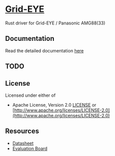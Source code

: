 # [Grid-EYE](https://crates.io/crates/grideye)

Rust driver for Grid-EYE / Panasonic AMG88(33)

## Documentation

 Read the detailed documentation [here](https://docs.rs/grideye/)

## TODO

## License

Licensed under either of

- Apache License, Version 2.0 [LICENSE](LICENSE) or
  [http://www.apache.org/licenses/LICENSE-2.0](http://www.apache.org/licenses/LICENSE-2.0)

## Resources

- [Datasheet](https://cdn.sparkfun.com/assets/4/1/c/0/1/Grid-EYE_Datasheet.pdf)
- [Evaluation Board](https://www.sparkfun.com/products/14607)